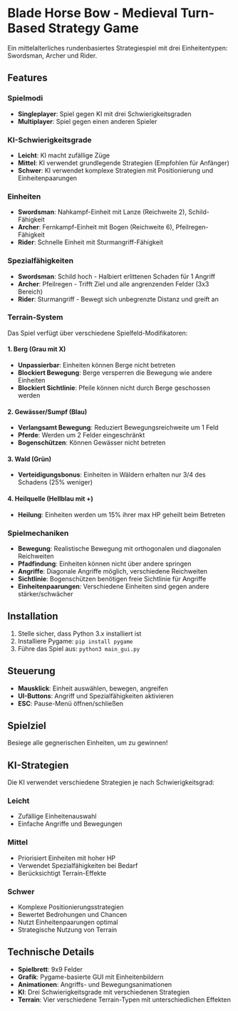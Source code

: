 # Blade Horse Bow - Medieval Turn-Based Strategy Game

Ein mittelalterliches rundenbasiertes Strategiespiel mit drei Einheitentypen: Swordsman, Archer und Rider.

## Features

### Spielmodi
- **Singleplayer**: Spiel gegen KI mit drei Schwierigkeitsgraden
- **Multiplayer**: Spiel gegen einen anderen Spieler

### KI-Schwierigkeitsgrade
- **Leicht**: KI macht zufällige Züge
- **Mittel**: KI verwendet grundlegende Strategien (Empfohlen für Anfänger)
- **Schwer**: KI verwendet komplexe Strategien mit Positionierung und Einheitenpaarungen

### Einheiten
- **Swordsman**: Nahkampf-Einheit mit Lanze (Reichweite 2), Schild-Fähigkeit
- **Archer**: Fernkampf-Einheit mit Bogen (Reichweite 6), Pfeilregen-Fähigkeit
- **Rider**: Schnelle Einheit mit Sturmangriff-Fähigkeit

### Spezialfähigkeiten
- **Swordsman**: Schild hoch - Halbiert erlittenen Schaden für 1 Angriff
- **Archer**: Pfeilregen - Trifft Ziel und alle angrenzenden Felder (3x3 Bereich)
- **Rider**: Sturmangriff - Bewegt sich unbegrenzte Distanz und greift an

### Terrain-System
Das Spiel verfügt über verschiedene Spielfeld-Modifikatoren:

#### 1. Berg (Grau mit X)
- **Unpassierbar**: Einheiten können Berge nicht betreten
- **Blockiert Bewegung**: Berge versperren die Bewegung wie andere Einheiten
- **Blockiert Sichtlinie**: Pfeile können nicht durch Berge geschossen werden

#### 2. Gewässer/Sumpf (Blau)
- **Verlangsamt Bewegung**: Reduziert Bewegungsreichweite um 1 Feld
- **Pferde**: Werden um 2 Felder eingeschränkt
- **Bogenschützen**: Können Gewässer nicht betreten

#### 3. Wald (Grün)
- **Verteidigungsbonus**: Einheiten in Wäldern erhalten nur 3/4 des Schadens (25% weniger)

#### 4. Heilquelle (Hellblau mit +)
- **Heilung**: Einheiten werden um 15% ihrer max HP geheilt beim Betreten

### Spielmechaniken
- **Bewegung**: Realistische Bewegung mit orthogonalen und diagonalen Reichweiten
- **Pfadfindung**: Einheiten können nicht über andere springen
- **Angriffe**: Diagonale Angriffe möglich, verschiedene Reichweiten
- **Sichtlinie**: Bogenschützen benötigen freie Sichtlinie für Angriffe
- **Einheitenpaarungen**: Verschiedene Einheiten sind gegen andere stärker/schwächer

## Installation

1. Stelle sicher, dass Python 3.x installiert ist
2. Installiere Pygame: `pip install pygame`
3. Führe das Spiel aus: `python3 main_gui.py`

## Steuerung

- **Mausklick**: Einheit auswählen, bewegen, angreifen
- **UI-Buttons**: Angriff und Spezialfähigkeiten aktivieren
- **ESC**: Pause-Menü öffnen/schließen

## Spielziel

Besiege alle gegnerischen Einheiten, um zu gewinnen!

## KI-Strategien

Die KI verwendet verschiedene Strategien je nach Schwierigkeitsgrad:

### Leicht
- Zufällige Einheitenauswahl
- Einfache Angriffe und Bewegungen

### Mittel
- Priorisiert Einheiten mit hoher HP
- Verwendet Spezialfähigkeiten bei Bedarf
- Berücksichtigt Terrain-Effekte

### Schwer
- Komplexe Positionierungsstrategien
- Bewertet Bedrohungen und Chancen
- Nutzt Einheitenpaarungen optimal
- Strategische Nutzung von Terrain

## Technische Details

- **Spielbrett**: 9x9 Felder
- **Grafik**: Pygame-basierte GUI mit Einheitenbildern
- **Animationen**: Angriffs- und Bewegungsanimationen
- **KI**: Drei Schwierigkeitsgrade mit verschiedenen Strategien
- **Terrain**: Vier verschiedene Terrain-Typen mit unterschiedlichen Effekten
